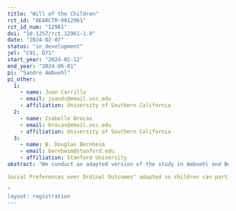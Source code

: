 ```yaml
---
title: "Will of the Children"
rct_id: "AEARCTR-0012961"
rct_id_num: "12961"
doi: "10.1257/rct.12961-1.0"
date: "2024-02-07"
status: "in_development"
jel: "C91, D71"
start_year: "2024-02-12"
end_year: "2024-06-01"
pi: "Sandro Ambuehl"
pi_other:
  1:
    - name: Juan Carrillo
    - email: juandc@email.usc.edu
    - affiliation: University of Southern California
  2:
    - name: Isabelle Brocas
    - email: brocas@email.usc.edu
    - affiliation: University of Southern California
  3:
    - name: B. Douglas Bernheim
    - email: bernheim@stanford.edu
    - affiliation: Stanford University
abstract: "We conduct an adapted version of the study in Ambuehl and Bernheim "Interpreting the Will of the People:
Social Preferences over Ordinal Outcomes" adapted so children can participate. The research question is how children make decisions for groups of other children when a single option needs to be chosen for the group and the latter children have different preferences about which option would be best. We study whether the way in which children make these decisions changes with age. 
"
layout: registration
---
```


